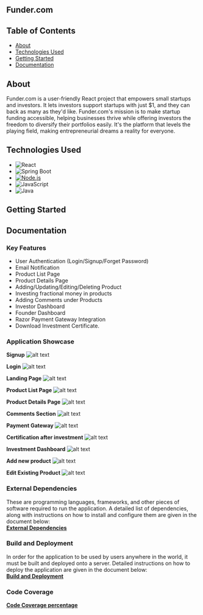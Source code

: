 ## Funder.com


## Table of Contents

- [About](#about)
- [Technologies Used](#technologies-used)
- [Getting Started](#getting-started)
- [Documentation](#documentation)

## About

Funder.com is a user-friendly React project that empowers small startups and investors. It lets investors support startups with just $1, and they can back as many as they'd like. Funder.com's mission is to make startup funding accessible, helping businesses thrive while offering investors the freedom to diversify their portfolios easily. It's the platform that levels the playing field, making entrepreneurial dreams a reality for everyone. 

## Technologies Used

- ![React](https://img.shields.io/badge/React-16.13.1-blue)
- ![Spring Boot](https://img.shields.io/badge/Spring%20Boot-2.5.2-brightgreen)
- [![Node.js](https://img.shields.io/badge/Node.js-14.17.6-green)](https://nodejs.org/)
- ![JavaScript](https://img.shields.io/badge/JavaScript-ES6-yellow)
- ![Java](https://img.shields.io/badge/Java-11-red)

## Getting Started

## Documentation

### Key Features
- User Authentication (Login/Signup/Forget Password)
- Email Notification
- Product List Page
- Product Details Page
- Adding/Updating/Editing/Deleting Product
- Investing fractional money in products
- Adding Comments under Products
- Investor Dashboard
- Founder Dashboard
- Razor Payment Gateway Integration
- Download Investment Certificate.

### Application Showcase

**Signup**
![alt text](<documentation/application-screenshots/Screenshot 2023-11-26 173217.png>)

**Login**
![alt text](<documentation/application-screenshots/Screenshot 2023-11-26 173118.png>)

**Landing Page**
![alt text](<documentation/application-screenshots/Screenshot 2023-11-26 171942.png>)

**Product List Page**
![alt text](<documentation/application-screenshots/Screenshot 2023-11-26 173547.png>)

**Product Details Page**
![alt text](<documentation/application-screenshots/Screenshot 2023-11-26 173750.png>)

**Comments Section**
![alt text](<documentation/application-screenshots/Screenshot 2023-11-12 230749.png>)

**Payment Gateway**
![alt text](<documentation/application-screenshots/Screenshot 2023-11-26 173916.png>)

**Certification after investment**
![alt text](<documentation/application-screenshots/Screenshot 2023-11-26 174917.png>)

**Investment Dashboard**
![alt text](<documentation/application-screenshots/Screenshot 2023-11-26 174410.png>)

**Add new product**
![alt text](<documentation/application-screenshots/Screenshot 2023-11-26 174500.png>)

**Edit Existing Product**
![alt text](<documentation/application-screenshots/Screenshot 2023-11-26 174846.png>)

### External Dependencies
These are programming languages, frameworks, and other pieces of software required to run the application. A detailed list of dependencies, along with instructions on how to install and configure them are given in the document below:  
[**External Dependencies**](documentation/External_Dependencies.md)

### Build and Deployment
In order for the application to be used by users anywhere in the world, it must be built and deployed onto a server. Detailed instructions on how to deploy the application are given in the document below:  
[**Build and Deployment**](documentation/Build_And_Deployment.md)

### Code Coverage
[**Code Coverage percentage**](https://github.com/shreyakapoor08/Funder-Application/assets/31164665/1e790d1c-23f4-48cf-b18b-6e81bd49d3d2)


